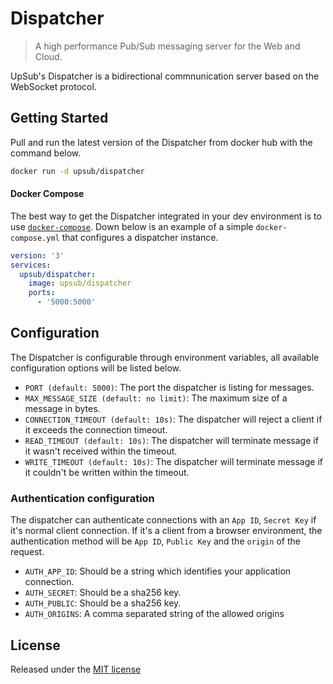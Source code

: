 # Dispatcher

> A high performance Pub/Sub messaging server for the Web and Cloud.

UpSub's Dispatcher is a bidirectional commnunication server based on
the WebSocket protocol.

## Getting Started
Pull and run the latest version of the Dispatcher from docker hub with the
command below.
```sh
docker run -d upsub/dispatcher
```

#### Docker Compose
The best way to get the Dispatcher integrated in your dev environment is to use
[`docker-compose`](https://docs.docker.com/compose/overview/). Down below is
an example of a simple `docker-compose.yml` that configures a dispatcher
instance.
```yml
version: '3'
services:
  upsub/dispatcher:
    image: upsub/dispatcher
    ports:
      - '5000:5000'
```

## Configuration
The Dispatcher is configurable through environment variables, all available
configuration options will be listed below.

- `PORT (default: 5000)`: The port the dispatcher is listing for messages.
- `MAX_MESSAGE_SIZE (default: no limit)`: The maximum size of a message in bytes.
- `CONNECTION_TIMEOUT (default: 10s)`: The dispatcher will reject a client if it exceeds the connection timeout.
- `READ_TIMEOUT (default: 10s)`: The dispatcher will terminate message if it wasn't received within the timeout.
- `WRITE_TIMEOUT (default: 10s)`: The dispatcher will terminate message if it couldn't be written within the timeout.

### Authentication configuration
The dispatcher can authenticate connections with an `App ID`, `Secret Key` if it's normal client connection.
If it's a client from a browser environment, the authentication method will be `App ID`, `Public Key`
and the `origin` of the request.

- `AUTH_APP_ID`: Should be a string which identifies your application connection.
- `AUTH_SECRET`: Should be a sha256 key.
- `AUTH_PUBLIC`: Should be a sha256 key.
- `AUTH_ORIGINS`: A comma separated string of the allowed origins


## License
Released under the [MIT license](https://github.com/upsub/dispatcher/blob/master/LICENSE)
